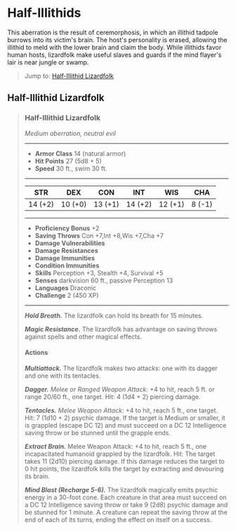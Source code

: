 # Half-Illithids

This aberration is the result of ceremorphosis, in which an illithid tadpole burrows into its victim's brain. The host's personality is erased, allowing the illithid to meld with the lower brain and claim the body.
While illithids favor human hosts, lizardfolk make useful slaves and guards if the mind flayer's lair is near jungle or swamp.

> Jump to: [Half-Illithid Lizardfolk](#half-illithid-lizardfolk)

## Half-Illithid Lizardfolk



>### Half-Illithid Lizardfolk 
>*Medium aberration, neutral evil*
>___
>- **Armor Class** 14 (natural armor)
>- **Hit Points** 27 (5d8 + 5)
>- **Speed** 30 ft., swim 30 ft.
>___
>|**STR**|**DEX**|**CON**|**INT**|**WIS**|**CHA**|
>|:---:|:---:|:---:|:---:|:---:|:---:|
>|14 (+2)|10 (+0)|13 (+1)|14 (+2)|12 (+1)|8 (-1)|
>
>___
>- **Proficiency Bonus** +2
>- **Saving Throws** Con +7,Int +8,Wis +7,Cha +7
>- **Damage Vulnerabilities** 
>- **Damage Resistances** 
>- **Damage Immunities** 
>- **Condition Immunities**
>- **Skills** Perception +3, Stealth +4, Survival +5
>- **Senses** darkvision 60 ft., passive Perception 13
>- **Languages** Draconic
>- **Challenge** 2 (450 XP)
>___
>***Hold Breath.*** The lizardfolk can hold its breath for 15 minutes.
>
>***Magic Resistance.*** The lizardfolk has advantage on saving throws against spells and other magical effects.
>
>#### Actions
>***Multiattack.*** The lizardfolk makes two attacks: one with its dagger and one with its tentacles.
>
>***Dagger.*** *Melee or Ranged Weapon Attack:* +4 to hit, reach 5 ft. or range 20/60 ft., one target. Hit: 4 (1d4 + 2) piercing damage.
>
>***Tentacles.*** *Melee Weapon Attack:* +4 to hit, reach 5 ft., one target. Hit: 7 (1d10 + 2) psychic damage. If the target is Medium or smaller, it is grappled (escape DC 12) and must succeed on a DC 12 Intelligence saving throw or be stunned until the grapple ends.
>
>***Extract Brain.*** Melee Weapon Attack: +4 to hit, reach 5 ft., one incapacitated humanoid grappled by the lizardfolk. Hit: The target takes 11 (2d10) piercing damage. If this damage reduces the target to 0 hit points, the lizardfolk kills the target by extracting and devouring its brain.
>
>***Mind Blast (Recharge 5-6).*** The lizardfolk magically emits psychic energy in a 30-foot cone. Each creature in that area must succeed on a DC 12 Intelligence saving throw or take 9 (2d8) psychic damage and be stunned for 1 minute. A creature can repeat the saving throw at the end of each of its turns, ending the effect on itself on a success.
